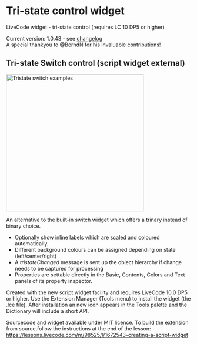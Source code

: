 # Tri-state control widget
LiveCode widget - tri-state control (requires LC 10 DP5 or higher)

Current version: 1.0.43 - see [changelog](/changelog.md)<br>
A special thankyou to @BerndN for his invaluable contributions!

## Tri-state Switch control (script widget external)
<img width="374" alt="Tristate switch examples" src="https://github.com/stam66/tristate/assets/5677273/e66f3b4e-e1af-4d7d-b229-7cb73ae4f5b4">


An alternative to the built-in switch widget which offers a trinary instead of binary choice.
- Optionally show inline labels which are scaled and coloured automatically.
- Different background colours can be assigned depending on state (left/center/right)
- A _tristateChanged_ message is sent up the object hierarchy if change needs to be captured for processing
- Properties are settable directly in the Basic, Contents, Colors and Text panels of its property inspector.

Created with the new script widget facility and requires LiveCode 10.0 DP5 or higher.
Use the Extension Manager (Tools menu) to install the widget (the .lce file). After installation an new icon appears in the Tools palette and the Dictionary will include a short API.

Sourcecode and widget available under MIT licence.
To build the extension from source,follow the instructions at the end of the lesson: https://lessons.livecode.com/m/98525/l/1672543-creating-a-script-widget
